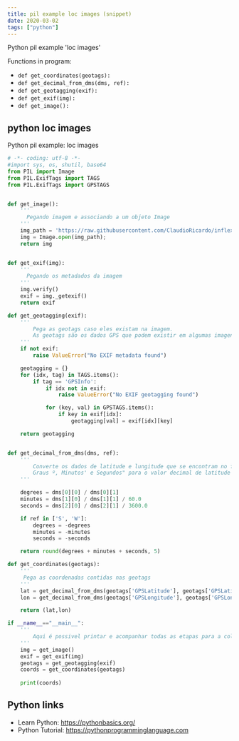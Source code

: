 ```yaml
---
title: pil example loc images (snippet)
date: 2020-03-02
tags: ["python"]
---
```

Python pil example 'loc images'

Functions in program: 
* `def get_coordinates(geotags):`
* `def get_decimal_from_dms(dms, ref):`
* `def get_geotagging(exif):`
* `def get_exif(img):`
* `def get_image():`

## python loc images

Python pil example: loc images

```python
# -*- coding: utf-8 -*-
#import sys, os, shutil, base64
from PIL import Image
from PIL.ExifTags import TAGS
from PIL.ExifTags import GPSTAGS


def get_image():
    '''
      Pegando imagem e associando a um objeto Image    
    '''
    img_path = 'https://raw.githubusercontent.com/ClaudioRicardo/inflexaodigital/master/posts/coleta-de-dados-imagens/images/20190518_092637.jpg'
    img = Image.open(img_path);
    return img


def get_exif(img):
    '''
      Pegando os metadados da imagem 
    '''
    img.verify()
    exif = img._getexif() 
    return exif

def get_geotagging(exif):
    '''
        Pega as geotags caso eles existam na imagem.
        As geotags são os dados GPS que podem existir em algumas imagens
    '''
    if not exif:
        raise ValueError("No EXIF metadata found")

    geotagging = {}
    for (idx, tag) in TAGS.items():
        if tag == 'GPSInfo':
            if idx not in exif:
                raise ValueError("No EXIF geotagging found")

            for (key, val) in GPSTAGS.items():
                if key in exif[idx]:
                    geotagging[val] = exif[idx][key]

    return geotagging


def get_decimal_from_dms(dms, ref):
    '''
        Converte os dados de latitude e lungitude que se encontram no formato
        Graus º, Minutos' e Segundos" para o valor decimal de latitude e longitude.
    '''

    degrees = dms[0][0] / dms[0][1]
    minutes = dms[1][0] / dms[1][1] / 60.0
    seconds = dms[2][0] / dms[2][1] / 3600.0

    if ref in ['S', 'W']:
        degrees = -degrees
        minutes = -minutes
        seconds = -seconds

    return round(degrees + minutes + seconds, 5)

def get_coordinates(geotags):
    '''
     Pega as coordenadas contidas nas geotags
    '''
    lat = get_decimal_from_dms(geotags['GPSLatitude'], geotags['GPSLatitudeRef'])
    lon = get_decimal_from_dms(geotags['GPSLongitude'], geotags['GPSLongitudeRef'])

    return (lat,lon)

if __name__=="__main__":
    '''
        Aqui é possivel printar e acompanhar todas as etapas para a coleta de metadados.
    '''
    img = get_image()
    exif = get_exif(img)
    geotags = get_geotagging(exif)
    coords = get_coordinates(geotags)
    
    print(coords)


```

## Python links

- Learn Python: https://pythonbasics.org/
- Python Tutorial: https://pythonprogramminglanguage.com
